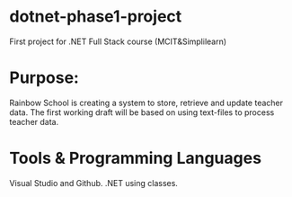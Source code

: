 # dotnet-phase1-project
First project for .NET Full Stack course (MCIT&amp;Simplilearn)

# Purpose:
Rainbow School is creating a system to store, retrieve and update teacher data. The first working draft will be based on using text-files to process teacher data.

# Tools & Programming Languages
Visual Studio and Github.
.NET using classes.

